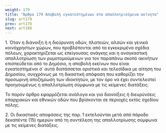 ```yaml
---
weight: 179
title: "Άρθρο 179 Αποβολή εγκατεστημένων στα απαλλοτριούμενα ακίνητα"
slug: art179
prev: art178
next: art180
---
```


1\. Όταν η διάνοιξη ή η διεύρυνση οδών, πλατειών, αλσών και γενικά κοινόχρηστων χώρων, που προβλέπονται από τα εγκεκριμένα σχέδια πόλεων, χαρακτηρίζεται ως επείγουσας ανάγκης και η αναγκαστική απαλλοτρίωση των ρυμοτομούμενων για τον παραπάνω σκοπό ακινήτων επισπεύδεται από το Δημόσιο, η αποβολή εκείνων που είναι εγκατεστημένοι σ΄ αυτά διατάσσεται οριστικά και τελεσίδικα με αίτηση του Δημοσίου, συγχρόνως με τη δικαστική απόφαση που καθορίζει την προσωρινή αποζημίωση των ιδιοκτητών, με τον όρο να έχει συντελεστεί προηγουμένως η απαλλοτρίωση σύμφωνα με τις κείμενες διατάξεις.

Το παρόν άρθρο εφαρμόζεται ανάλογα και για διανοίξεις ή διευρύνσεις επαρχιακών και εθνικών οδών που βρίσκονται σε περιοχές εκτός σχεδίου πόλης.

2\. Οι δικαστικές αποφάσεις της παρ. 1 εκτελούνται μετά από πάροδο δεκαπέντε (15) ημερών από τη συντέλεση της απαλλοτρίωσης σύμφωνα με τις κείμενες διατάξεις.


